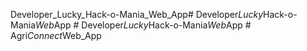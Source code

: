 Developer_Lucky_Hack-o-Mania_Web_App#   D e v e l o p e r _ L u c k y _ H a c k - o - M a n i a _ W e b _ A p p  
 #   D e v e l o p e r _ L u c k y _ H a c k - o - M a n i a _ W e b _ A p p  
 #   A g r i _ C o n n e c t _ W e b _ A p p  
 
